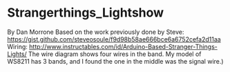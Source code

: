 # Strangerthings_Lightshow
By Dan Morrone
Based on the work previously done by Steve: https://gist.github.com/steveosoule/f9d98b58ae666bce6a6752cefa2d11aa
Wiring: http://www.instructables.com/id/Arduino-Based-Stranger-Things-Lights/ 
The wire diagram shows four wires in the band. My model of WS8211 has 3 bands, and I found the one in the middle was the signal wire.)
